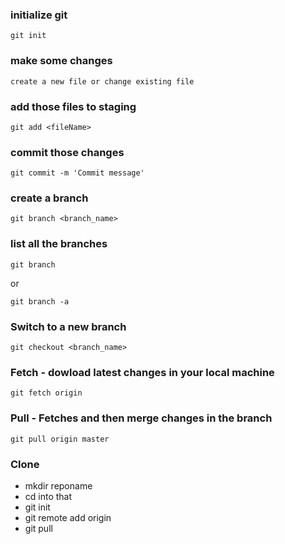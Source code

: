  ### initialize git
`git init`


### make some changes

 `create a new file or change existing file`

### add those files to staging
  `git add <fileName>`


### commit those changes
 `git commit -m 'Commit message'`


### create a branch
  `git branch <branch_name>`


### list all the branches

  `git branch`

   or 

  `git branch -a`


### Switch to a new branch
 `git checkout <branch_name>`


### Fetch - dowload latest changes in your local machine
`git fetch origin`


### Pull - Fetches and then merge changes in the branch
`git pull origin master`


### Clone
- mkdir reponame
- cd into that
- git init
- git remote add origin <git-url>
- git pull


